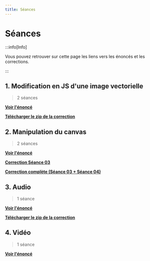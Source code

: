 ```yaml
---
title: Séances
---
```


# Séances

:::info[Info]

Vous pouvez retrouver sur cette page les liens vers les énoncés et les corrections.

:::

## 1. Modification en JS d'une image vectorielle

> 2 séances

**[Voir l'énoncé](https://docs.google.com/document/d/1BBS1kvZy8vODD7zE4PVbA3TN7a20k0B95Tq7Euc9UXE/edit?usp=sharing)**

**[Télécharger le zip de la correction](/assets/corrections/01-svg-correction.zip)**

## 2. Manipulation du canvas

> 2 séances

**[Voir l'énoncé](https://docs.google.com/document/d/1tCTA9exroqVrBgWWr1GwQ9RLT1RHzYOCpRWmVGjbc-s/edit?usp=sharing)**

**[Correction Séance 03](/assets/corrections/02-canvas-correction-seance-03.zip)**

**[Correction complète (Séance 03 + Séance 04)](/assets/corrections/02-canvas-correction-complete.zip)**

## 3. Audio

> 1 séance

**[Voir l'énoncé](https://docs.google.com/document/d/1gjdVv7DuFVfq5_vEN6tP8WBzEPC2K-y-t0AyOfx_ICc/edit?usp=sharing)**

**[Télécharger le zip de la correction](/assets/corrections/05-audio-correction.zip)**

## 4. Vidéo

> 1 séance

**[Voir l'énoncé](https://docs.google.com/document/d/1gKbiHiWLNrFVCECpFu66DgKuaSoHWeX06OJBmMop4k0/edit?usp=sharing)**
<!---
**[Télécharger le zip de la correction](#)**
-->